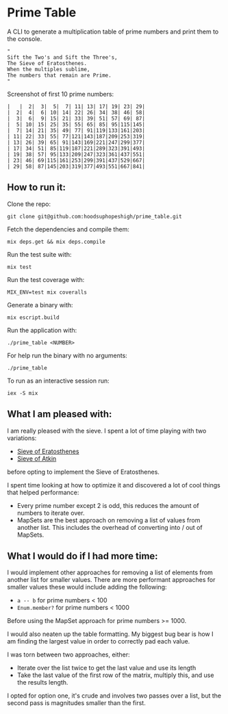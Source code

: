 # Prime Table

A CLI to generate a multiplication table of prime numbers and print them to the console.

```
"
Sift the Two's and Sift the Three's,
The Sieve of Eratosthenes.
When the multiples sublime,
The numbers that remain are Prime.
"
```

Screenshot of first 10 prime numbers:

```
|   |  2|  3|  5|  7| 11| 13| 17| 19| 23| 29|
|  2|  4|  6| 10| 14| 22| 26| 34| 38| 46| 58|
|  3|  6|  9| 15| 21| 33| 39| 51| 57| 69| 87|
|  5| 10| 15| 25| 35| 55| 65| 85| 95|115|145|
|  7| 14| 21| 35| 49| 77| 91|119|133|161|203|
| 11| 22| 33| 55| 77|121|143|187|209|253|319|
| 13| 26| 39| 65| 91|143|169|221|247|299|377|
| 17| 34| 51| 85|119|187|221|289|323|391|493|
| 19| 38| 57| 95|133|209|247|323|361|437|551|
| 23| 46| 69|115|161|253|299|391|437|529|667|
| 29| 58| 87|145|203|319|377|493|551|667|841|
```

## How to run it:

Clone the repo:

```
git clone git@github.com:hoodsuphopeshigh/prime_table.git
```

Fetch the dependencies and compile them:

```
mix deps.get && mix deps.compile
```

Run the test suite with:

```
mix test
```

Run the test coverage with:

```
MIX_ENV=test mix coveralls
```

Generate a binary with:

```
mix escript.build
```

Run the application with:

```
./prime_table <NUMBER>
```

For help run the binary with no arguments:

```
./prime_table
```

To run as an interactive session run:

```
iex -S mix
```

## What I am pleased with:

I am really pleased with the sieve. I spent a lot of time playing with two variations:

* [Sieve of Eratosthenes](https://en.wikipedia.org/wiki/Sieve_of_Eratosthenes)
* [Sieve of Atkin](https://en.wikipedia.org/wiki/Sieve_of_Atkin)

before opting to implement the Sieve of Eratosthenes.

I spent time looking at how to optimize it and discovered a lot of cool things that helped performance:

* Every prime number except 2 is odd, this reduces the amount of numbers to iterate over.
* MapSets are the best approach on removing a list of values from another list. This includes the overhead of converting into / out of MapSets.



## What I would do if I had more time:

I would implement other approaches for removing a list of elements from another list for smaller values.
There are more performant approaches for smaller values these would include adding the following:

* `a -- b` for prime numbers < 100
* `Enum.member?` for prime numbers < 1000

Before using the MapSet approach for prime numbers >= 1000.

I would also neaten up the table formatting.
My biggest bug bear is how I am finding the largest value in order to correctly pad each value.

I was torn between two approaches, either:

* Iterate over the list twice to get the last value and use its length
* Take the last value of the first row of the matrix, multiply this, and use the results length.

I opted for option one, it's crude and involves two passes over a list, but the second pass is magnitudes smaller than the first.
